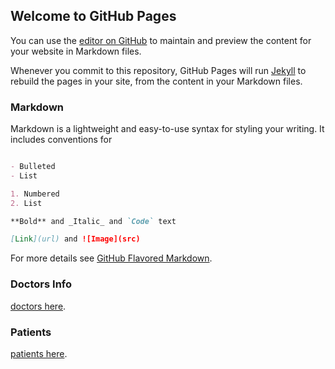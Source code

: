 ## Welcome to GitHub Pages

You can use the [editor on GitHub](https://github.com/qavirtru1/qavirtru1.github.io/edit/master/index.md) to maintain and preview the content for your website in Markdown files.

Whenever you commit to this repository, GitHub Pages will run [Jekyll](https://jekyllrb.com/) to rebuild the pages in your site, from the content in your Markdown files.

### Markdown

Markdown is a lightweight and easy-to-use syntax for styling your writing. It includes conventions for

```markdown

- Bulleted
- List

1. Numbered
2. List

**Bold** and _Italic_ and `Code` text

[Link](url) and ![Image](src)
```

For more details see [GitHub Flavored Markdown](https://guides.github.com/features/mastering-markdown/).

### Doctors Info

[doctors here](https://qavirtru1.github.io/doctors.html).

### Patients

[patients here](https://qavirtru1.github.io/patients.html).

